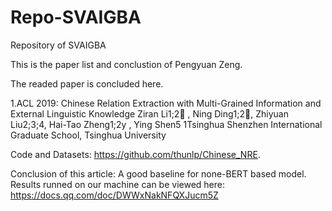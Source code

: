 # Repo-SVAIGBA
Repository of SVAIGBA


This is the paper list and conclustion of Pengyuan Zeng.

The readed paper is concluded here.

1.ACL 2019: Chinese Relation Extraction with Multi-Grained Information and External Linguistic Knowledge
Ziran Li1;2 , Ning Ding1;2, Zhiyuan Liu2;3;4, Hai-Tao Zheng1;2y , Ying Shen5
1Tsinghua Shenzhen International Graduate School, Tsinghua University

Code and Datasets: https://github.com/thunlp/Chinese_NRE.

Conclusion of this article: A good baseline for none-BERT based model. Results runned on our machine can be viewed here: https://docs.qq.com/doc/DWWxNakNFQXJucm5Z
